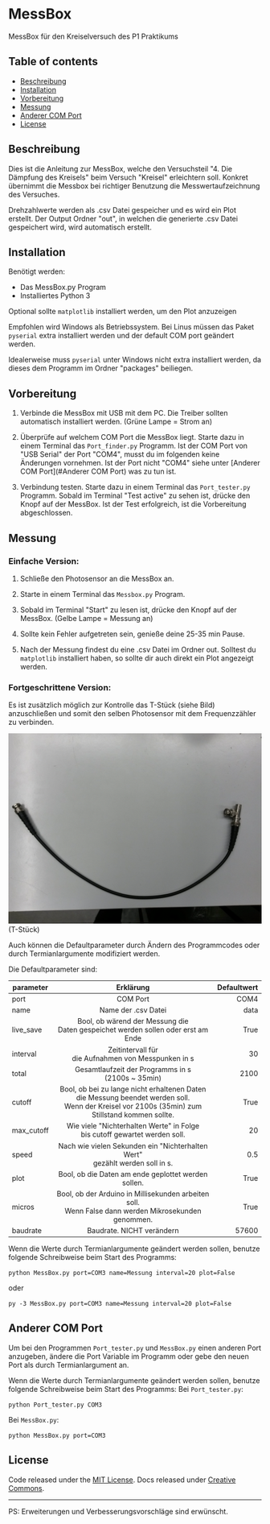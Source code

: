 # MessBox

MessBox für den Kreiselversuch des P1 Praktikums

## Table of contents
- [Beschreibung](#Beschreibung)
- [Installation](#Installation)
- [Vorbereitung](#Vorbereitung)
- [Messung](#Messung)
- [Anderer COM Port](#Anderer-COM-Port)
- [License](#License)


## Beschreibung

Dies ist die Anleitung zur MessBox, welche den Versuchsteil "4. Die Dämpfung des Kreisels" 
beim Versuch "Kreisel" erleichtern soll.
Konkret übernimmt die Messbox bei richtiger Benutzung die Messwertaufzeichnung des Versuches.

Drehzahlwerte werden als .csv Datei gespeicher und es wird ein Plot erstellt.
Der Output Ordner "out", in welchen die generierte .csv Datei gespeichert wird, wird automatisch erstellt.

## Installation

Benötigt werden:

- Das MessBox.py Program
- Installiertes Python 3
  
Optional sollte `matplotlib` installiert werden, um den Plot anzuzeigen

Empfohlen wird Windows als Betriebssystem.
Bei Linus müssen das Paket `pyserial` extra installiert werden und der default COM port geändert werden.


Idealerweise muss `pyserial` unter Windows nicht extra installiert werden, da dieses dem Programm im Ordner "packages" beiliegen.

## Vorbereitung

1. Verbinde die MessBox mit USB mit dem PC. 
   Die Treiber sollten automatisch installiert werden.
   (Grüne Lampe = Strom an)


2. Überprüfe auf welchem COM Port die MessBox liegt.
   Starte dazu in einem Terminal das `Port_finder.py` Programm.
   Ist der COM Port von "USB Serial" der Port "COM4", 
   musst du im folgenden keine Änderungen vornehmen.
   Ist der Port nicht "COM4" siehe unter [Anderer COM Port](#Anderer COM Port) was zu tun ist.


3. Verbindung testen.
   Starte dazu in einem Terminal das `Port_tester.py` Programm.
   Sobald im Terminal "Test active" zu sehen ist, drücke den Knopf auf der MessBox.
   Ist der Test erfolgreich, ist die Vorbereitung abgeschlossen.
   

## Messung

### Einfache Version:
1. Schließe den Photosensor an die MessBox an.
   

2. Starte in einem Terminal das `Messbox.py` Program.
   

3. Sobald im Terminal "Start" zu lesen ist, drücke den Knopf auf der MessBox.
   (Gelbe Lampe = Messung an)
   

4. Sollte kein Fehler aufgetreten sein, genieße deine 25-35 min Pause.
   

5. Nach der Messung findest du eine .csv Datei im Ordner out. 
    Solltest du `matplotlib` installiert haben, so sollte dir auch direkt ein Plot angezeigt werden.

### Fortgeschrittene Version:

Es ist zusätzlich möglich zur Kontrolle das T-Stück (siehe Bild)
anzuschließen und somit den selben Photosensor mit dem Frequenzzähler zu verbinden.

![TStück]
(T-Stück)
		

Auch können die Defaultparameter durch Ändern des Programmcodes 
oder durch Termianlargumente modifiziert werden.

Die Defaultparameter sind:

| parameter        | Erklärung           | Defaultwert  |
| ------------- |:-------------:| -----:|
| port            |      COM Port                | COM4 |
| name            |      Name der .csv Datei     | data |
| live_save       |      Bool, ob wärend der Messung die  <br/>Daten gespeichet werden sollen oder erst am Ende| True |
| interval        |      Zeitintervall für <br/> die Aufnahmen von Messpunken in s     | 30 |
| total            |      Gesamtlaufzeit der Programms in s <br/>  (2100s ~ 35min)     | 2100 |
| cutoff            |      Bool, ob bei zu lange nicht erhaltenen Daten <br/> die Messung beendet werden soll. <br/> Wenn der Kreisel vor 2100s (35min) zum Stillstand kommen sollte.     | True |
| max_cutoff            |      Wie viele "Nichterhalten Werte" in Folge <br/>bis cutoff gewartet werden soll.     | 20 |
| speed            |      Nach wie vielen Sekunden ein "Nichterhalten Wert" <br/>gezählt werden soll in s.     | 0.5 |
| plot            |      Bool, ob die Daten am ende geplottet werden sollen.     | True |
| micros            |      Bool, ob der Arduino in Millisekunden arbeiten soll. <br/> Wenn False dann werden Mikrosekunden genommen.    | True |
| baudrate            |      Baudrate. NICHT verändern     | 57600 |

		
Wenn die Werte durch Termianlargumente geändert werden sollen, 
benutze folgende Schreibweise beim Start des Programms:

```shell
python MessBox.py port=COM3 name=Messung interval=20 plot=False
```
oder
```shell
py -3 MessBox.py port=COM3 name=Messung interval=20 plot=False
```

## Anderer COM Port
Um bei den Programmen `Port_tester.py` und `MessBox.py` einen anderen Port anzugeben, 
ändere die Port Variable im Programm oder gebe den neuen Port als durch Termianlargument an.
	
Wenn die Werte durch Termianlargumente geändert werden sollen, 
benutze folgende Schreibweise beim Start des Programms:
Bei `Port_tester.py`:
```shell
python Port_tester.py COM3
```
Bei `MessBox.py`:
```shell
python MessBox.py port=COM3
```

## License
Code released under the [MIT License](https://github.com/twbs/bootstrap/blob/main/LICENSE). Docs released under [Creative Commons](https://creativecommons.org/licenses/by/3.0/).
***
PS: Erweiterungen und Verbesserungsvorschläge sind erwünscht.

[TStück]: ./Bilder/T-Stück.jpg
